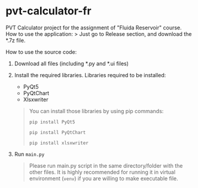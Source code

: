 # pvt-calculator-fr
PVT Calculator project for the assignment of "Fluida Reservoir" course.
How to use the application:
    > Just go to Release section, and download the *.7z file.

How to use the source code:
1. Download all files (including *.py and *.ui files)
2. Install the required libraries. Libraries required to be installed:
    - PyQt5
    - PyQtChart
    - Xlsxwriter

    > You can install those libraries by using pip commands:
    > <pre><code>pip install PyQt5</code></pre>
    > <pre><code>pip install PyQtChart</code></pre>
    > <pre><code>pip install xlsxwriter</code></pre>

3. Run <code>main.py</code>

    > Please run main.py script in the same directory/folder with the other files.
    > It is highly recommended for running it in virtual environment (<code>venv</code>) if you are willing to make executable file.

